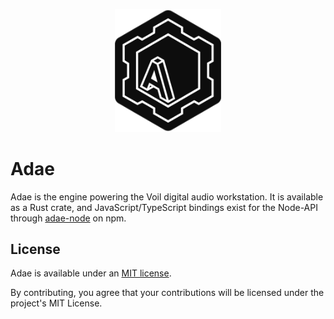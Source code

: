 <p align="center">
    <img width="170" src="./resources/Adae.svg" alt="Adae icon">
</p>

# Adae

Adae is the engine powering the Voil digital audio workstation. It is available as a Rust crate, and JavaScript/TypeScript bindings exist for the Node-API through [adae-node](https://github.com/sockmaster27/adae-node#readme) on npm.

## License

Adae is available under an [MIT license](./LICENSE).

By contributing, you agree that your contributions will be licensed under the project's MIT License.
